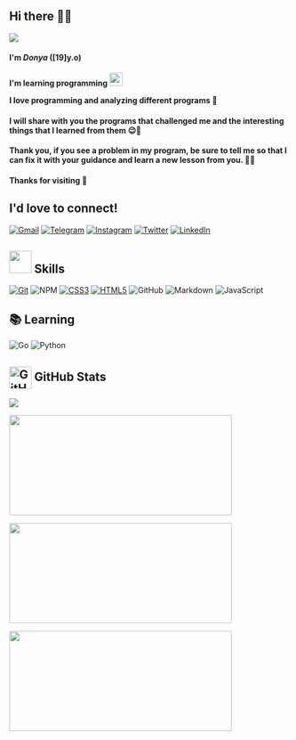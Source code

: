 ## Hi there 👋🏻

<img src="https://user-images.githubusercontent.com/74038190/236119160-976a0405-caa7-470c-9356-16d43402ea0a.gif" width="auto">

#### **I'm *Donya* ([19]y.o)**

**I'm learning programming <img src="https://media.giphy.com/media/WUlplcMpOCEmTGBtBW/giphy.gif" width="24">**

**I love programming and analyzing different programs 🩷**

#### I will share with you the programs that challenged me and the interesting things that I learned from them 😉📲

#### Thank you, if you see a problem in my program, be sure to tell me so that I can fix it with your guidance and learn a new lesson from you. 🤗🩵

#### Thanks for visiting 💛

## I'd love to connect!

[![Gmail](https://img.shields.io/badge/Gmail-D14836?logo=gmail&logoColor=white)](https://mailto:donya.dastkin583@gmail.com)
[![Telegram](https://img.shields.io/badge/Telegram-2CA5E0?logo=telegram&logoColor=white)](https://t.me/donyaa_583)
[![Instagram](https://img.shields.io/badge/Instagram-E4405F?logo=instagram&logoColor=white)](https://instagram.com/donya_dastkin_dev?igshid=MzRlODBiNWFlZA==)
[![Twitter](https://img.shields.io/badge/Twitter-%231DA1F2.svg?logo=Twitter&logoColor=white)](https://twitter.com/donya_dastkin)
[![LinkedIn](https://img.shields.io/badge/LinkedIn-%230077B5.svg?logo=linkedIn&logocolor=white)](https://www.linkedin.com/in/donya-dastkin-8119ba282)


<h2> <img src="https://user-images.githubusercontent.com/74038190/212284087-bbe7e430-757e-4901-90bf-4cd2ce3e1852.gif" width="40"> Skills</h2>

[![Git](https://img.shields.io/badge/git-%23F05033.svg?style=for-the-badge&logo=git&logoColor=white)](https://git-scm.com/)
![NPM](https://img.shields.io/badge/NPM-%23CB3837.svg?style=for-the-badge&logo=npm&logoColor=white)
[![CSS3](https://img.shields.io/badge/css3-%231572B6.svg?style=for-the-badge&logo=css3&logoColor=white)](https://developer.mozilla.org/en-US/docs/Web/CSS)
[![HTML5](https://img.shields.io/badge/html5-%23E34F26.svg?style=for-the-badge&logo=html5&logoColor=white)](https://developer.mozilla.org/en-US/docs/Web/HTML)
![GitHub](https://img.shields.io/badge/github-%23121011.svg?style=for-the-badge&logo=github&logoColor=white)
![Markdown](https://img.shields.io/badge/markdown-%23000000.svg?style=for-the-badge&logo=markdown&logoColor=white)
![JavaScript](https://img.shields.io/badge/javascript-%23323330.svg?style=for-the-badge&logo=javascript&logoColor=%23F7DF1E)


## 📚 Learning

![Go](https://img.shields.io/badge/Go-00ADD8.svg?style=for-the-badge&logo=Go&logoColor=white)
![Python](https://img.shields.io/badge/python-3670A0?style=for-the-badge&logo=python&logoColor=ffdd54)


<h2> <img width="40px" src="https://res.cloudinary.com/anuraghazra/image/upload/v1594908242/logo_ccswme.svg" align="center" alt="GitHub Readme Stats" />  GitHub Stats</h2>

![](https://komarev.com/ghpvc/?username=donya-dastkin&color=aeaeec&style=plastic)

<p align="left">
<a href="https://github.com/donya-dastkin">
<img height="180em" width="400em" src="https://github-readme-stats.vercel.app/api?username=donya-dastkin&show_icons=true&theme=tokyonight&PAT-1)](https://github.com/donya-dastkin/github-readme-stats"/><br>
  
<img height="180em" width="400em" src="https://streak-stats.demolab.com/?user=donya-dastkin&theme=tokyonight"/><br>

<img height="180em" width="400em" src="https://github-readme-stats.vercel.app/api/top-langs/?username=donya-dastkin&layout=compact&theme=tokyonight&PAT-1)](https://github.com/donya-dastkin/github-readme-stats"/>
</a>
</p>

